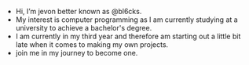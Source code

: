 - Hi, I’m jevon better known as @bl6cks.
- My interest is computer programming as I am currently studying at a university to achieve a bachelor's degree. 
- I am currently in my third year and therefore am starting out a little bit late when it comes to making my own projects.
- join me in my journey to become one.
